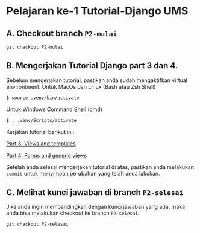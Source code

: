 # Pelajaran ke-1 Tutorial-Django UMS

## A. Checkout branch `P2-mulai`
```
git checkout P2-mulai
```

## B. Mengerjakan Tutorial Django part 3 dan 4.
Sebelum mengerjakan tutorial, pastikan anda sudah mengaktifkan virtual environtment.
Untuk MacOs dan Linux (Bash atau Zsh Shell)
```bash
$ source .venv/bin/activate
```
Untuk Windows Command Shell (cmd)
```bash
$ . .venv/Scripts/activate
```

Kerjakan tutorial berikut ini:

[Part 3: Views and templates](https://docs.djangoproject.com/en/4.2/intro/tutorial03/)

[ Part 4: Forms and generic views](https://docs.djangoproject.com/en/4.2/intro/tutorial04/)

Setelah anda selesai mengerjakan tutorial di atas, pastikan anda melakukan `commit` untuk menyimpan perubahan yang telah anda lakukan.
## C. Melihat kunci jawaban di branch `P2-selesai`
Jika anda ingin membandingkan dengan kunci jawaban yang ada, maka anda bisa melakukan checkout ke branch `P2-selesai`.
```
git checkout P2-selesai
```
